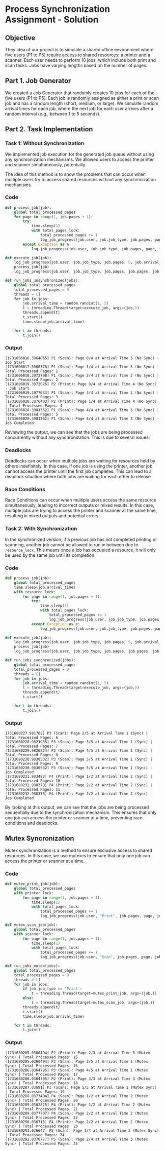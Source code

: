 # Process Synchronization Assignment - Solution

## Objective

They idea of our project is to simulate a shared office environment where five users (P1 to P5) require access to shared resources: a printer and a scanner. Each user needs to perform 10 jobs, which include both print and scan tasks. Jobs have varying lengths based on the number of pages:

## Part 1. Job Generator

We created a Job Generator that randomly creates 10 jobs for each of the five users (P1 to P5). Each job is randomly assigned as either a print or scan job and has a random length (short, medium, or large). We simulate random arrival times for each job, where the next job for each user arrives after a random interval (e.g., between 1 to 5 seconds).

## Part 2. Task Implementation

### Task 1: Without Synchronization

We implemented job execution for the generated job queue without using any synchronization mechanisms. We allowed users to access the printer and scanner simultaneously, potentially.

The idea of this method is to show the problems that can occur when multiple users try to access shared resources without any synchronization mechanisms.

### Code

```python
def process_job(job):
    global total_processed_pages
    for page in range(1, job.pages + 1):
        try:
            time.sleep(1)
            with total_pages_lock:
                total_processed_pages += 1
                log_job_progress(job.user, job.job_type, job.pages, page, job.arrival_time, f"(No Sync) | Total Processed Pages: {total_processed_pages}")
        except Exception as e:
            log_job_progress(job.user, job.job_type, job.pages, page, job.arrival_time, f"(No Sync) - Job Interrupted: {str(e)}")

def execute_job(job):
    log_job_progress(job.user, job.job_type, job.pages, 0, job.arrival_time, "(No Sync) - Job Start")
    process_job(job)
    log_job_progress(job.user, job.job_type, job.pages, job.pages, job.arrival_time, "(No Sync) - Job Completed")

def run_jobs_unsynchronized(jobs):
    global total_processed_pages
    total_processed_pages = 0
    threads = []
    for job in jobs:
        job.arrival_time = random.randint(1, 5)
        t = threading.Thread(target=execute_job, args=(job,))
        threads.append(t)
        t.start()
        time.sleep(job.arrival_time)

    for t in threads:
        t.join()
```

### Output

```
[1731606016.3064065] P1 (Scan): Page 0/4 at Arrival Time 3 (No Sync) - Job Start
[1731606017.3068378] P1 (Scan): Page 1/4 at Arrival Time 3 (No Sync) | Total Processed Pages: 1
[1731606018.3072708] P1 (Scan): Page 2/4 at Arrival Time 3 (No Sync) | Total Processed Pages: 2
[1731606019.3072076] P2 (Print): Page 0/4 at Arrival Time 4 (No Sync) - Job Start
[1731606019.3077033] P1 (Scan): Page 3/4 at Arrival Time 3 (No Sync) | Total Processed Pages: 3
[1731606020.3076403] P2 (Print): Page 1/4 at Arrival Time 4 (No Sync) | Total Processed Pages: 4
[1731606020.3081362] P1 (Scan): Page 4/4 at Arrival Time 3 (No Sync) | Total Processed Pages: 5
[1731606020.3081362] P1 (Scan): Page 4/4 at Arrival Time 3 (No Sync) - Job Completed

```

Reviewing the output, we can see that the jobs are being processed concurrently without any synchronization. This is due to several issues:

### Deadlocks

Deadlocks can occur when multiple jobs are waiting for resources held by others indefinitely. In this case, if one job is using the printer, another job cannot access the printer until the first job completes. This can lead to a deadlock situation where both jobs are waiting for each other to release

### Race Conditions

Race Conditions can occur when multiple users access the same resource simultaneously, leading to incorrect outputs or mixed results. In this case, multiple jobs are trying to access the printer and scanner at the same time, resulting in mixed outputs and potential errors.

### Task 2: With Synchronization

In the synchronized version, if a previous job has not completed printing or scanning, another job cannot be allowed to run in between due to ```resource_lock```. This means once a job has occupied a resource, it will only be used by the same job until its completion.

### Code
    
```python
def process_job(job):
    global total_processed_pages
    time.sleep(job.arrival_time)
    with resource_lock:
        for page in range(1, job.pages + 1):
            try:
                time.sleep(1)
                with total_pages_lock:
                    total_processed_pages += 1
                    log_job_progress(job.user, job.job_type, job.pages, page, job.arrival_time, f"(Sync) | Total Processed Pages: {total_processed_pages}")
            except Exception as e:
                log_job_progress(job.user, job.job_type, job.pages, page, job.arrival_time, f"(Sync) - Job Interrupted: {str(e)}")

def execute_job(job):
    log_job_progress(job.user, job.job_type, job.pages, 0, job.arrival_time, "(Sync) - Job Start")
    process_job(job)
    log_job_progress(job.user, job.job_type, job.pages, job.pages, job.arrival_time, "(Sync) - Job Completed")

def run_jobs_synchronized(jobs):
    global total_processed_pages
    total_processed_pages = 0
    threads = []
    for job in jobs:
        job.arrival_time = random.randint(1, 5)
        t = threading.Thread(target=execute_job, args=(job,))
        threads.append(t)
        t.start()

    for t in threads:
        t.join()
```

### Output
```
1731680227.981762] P3 (Scan): Page 2/5 at Arrival Time 1 (Sync) | Total Processed Pages: 6
[1731680228.9821935] P3 (Scan): Page 3/5 at Arrival Time 1 (Sync) | Total Processed Pages: 7
[1731680229.9826224] P3 (Scan): Page 4/5 at Arrival Time 1 (Sync) | Total Processed Pages: 8
[1731680230.9830532] P3 (Scan): Page 5/5 at Arrival Time 1 (Sync) | Total Processed Pages: 9
[1731680230.9830532] P3 (Scan): Page 5/5 at Arrival Time 1 (Sync) - Job Completed
[1731680231.983483] P4 (Print): Page 1/2 at Arrival Time 2 (Sync) | Total Processed Pages: 10
[1731680232.988378] P4 (Print): Page 2/2 at Arrival Time 2 (Sync) | Total Processed Pages: 11
[1731680232.988378] P4 (Print): Page 2/2 at Arrival Time 2 (Sync) - Job Completed
```

By looking at this output, we can see that the jobs are being processed sequentially due to the synchronization mechanism. This ensures that only one job can access the printer or scanner at a time, preventing race conditions and deadlocks.

## Mutex Syncronization

Mutex synchronization is a method to ensure exclusive access to shared resources. In this case, we use mutexes to ensure that only one job can access the printer or scanner at a time.

### Code

```python
def mutex_print_job(job):
    global total_processed_pages
    with printer_lock:
        for page in range(1, job.pages + 1):
            time.sleep(1)
            with total_pages_lock:
                total_processed_pages += 1
                log_job_progress(job.user, "Print", job.pages, page, job.arrival_time, f"(Mutex Sync) | Total Processed Pages: {total_processed_pages}")

def mutex_scan_job(job):
    global total_processed_pages
    with scanner_lock:
        for page in range(1, job.pages + 1):
            time.sleep(1)
            with total_pages_lock:
                total_processed_pages += 1
                log_job_progress(job.user, "Scan", job.pages, page, job.arrival_time, f"(Mutex Sync) | Total Processed Pages: {total_processed_pages}")

def run_jobs_mutex(jobs):
    global total_processed_pages
    total_processed_pages = 0
    threads = []
    for job in jobs:
        if job.job_type == 'Print':
            t = threading.Thread(target=mutex_print_job, args=(job,))
        else:
            t = threading.Thread(target=mutex_scan_job, args=(job,))
        threads.append(t)
        t.start()
        time.sleep(job.arrival_time)

    for t in threads:
        t.join()
```

### Output

```
[1731680285.0360494] P2 (Print): Page 2/3 at Arrival Time 3 (Mutex Sync) | Total Processed Pages: 15
[1731680285.0360494] P3 (Scan): Page 3/5 at Arrival Time 1 (Mutex Sync) | Total Processed Pages: 16
[1731680286.0364795] P3 (Scan): Page 4/5 at Arrival Time 1 (Mutex Sync) | Total Processed Pages: 17
[1731680286.0364795] P2 (Print): Page 3/3 at Arrival Time 3 (Mutex Sync) | Total Processed Pages: 18
[1731680287.03691] P3 (Scan): Page 5/5 at Arrival Time 1 (Mutex Sync) | Total Processed Pages: 19
[1731680288.0373404] P4 (Scan): Page 1/2 at Arrival Time 2 (Mutex Sync) | Total Processed Pages: 20
[1731680289.0362825] P4 (Print): Page 1/2 at Arrival Time 2 (Mutex Sync) | Total Processed Pages: 21
[1731680289.0377707] P4 (Scan): Page 2/2 at Arrival Time 2 (Mutex Sync) | Total Processed Pages: 22
[1731680290.036713] P4 (Print): Page 2/2 at Arrival Time 2 (Mutex Sync) | Total Processed Pages: 23
[1731680291.036647] P5 (Scan): Page 1/4 at Arrival Time 3 (Mutex Sync) | Total Processed Pages: 24
[1731680292.0370777] P5 (Scan): Page 2/4 at Arrival Time 3 (Mutex Sync) | Total Processed Pages: 25
```

